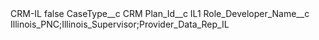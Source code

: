 <?xml version="1.0" encoding="UTF-8"?>
<CustomMetadata xmlns="http://soap.sforce.com/2006/04/metadata" xmlns:xsi="http://www.w3.org/2001/XMLSchema-instance" xmlns:xsd="http://www.w3.org/2001/XMLSchema">
    <label>CRM-IL</label>
    <protected>false</protected>
    <values>
        <field>CaseType__c</field>
        <value xsi:type="xsd:string">CRM</value>
    </values>
    <values>
        <field>Plan_Id__c</field>
        <value xsi:type="xsd:string">IL1</value>
    </values>
    <values>
        <field>Role_Developer_Name__c</field>
        <value xsi:type="xsd:string">Illinois_PNC;Illinois_Supervisor;Provider_Data_Rep_IL</value>
    </values>
</CustomMetadata>
